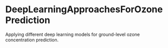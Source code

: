 # DeepLearningApproachesForOzonePrediction
Applying different deep learning models for ground-level ozone concentration prediction.

